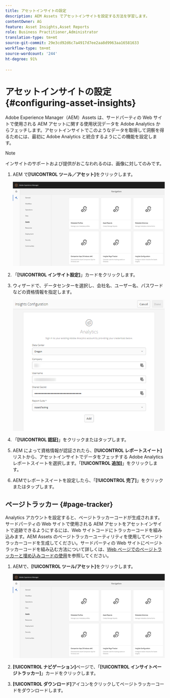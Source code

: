 ```yaml
---
title: アセットインサイトの設定
description: AEM Assets でアセットインサイトを設定する方法を学習します。
contentOwner: AG
feature: Asset Insights,Asset Reports
role: Business Practitioner,Administrator
translation-type: tm+mt
source-git-commit: 29e3cd92d6c7a4917d7ee2aa8d9963aa16581633
workflow-type: tm+mt
source-wordcount: '244'
ht-degree: 91%

---
```



# アセットインサイトの設定 {#configuring-asset-insights}

Adobe Experience Manager（AEM）Assets は、サードパーティの Web サイトで使用される AEM アセットに関する使用状況データを Adobe Analytics からフェッチします。アセットインサイトでこのようなデータを取得して洞察を得るためには、最初に Adobe Analytics と統合するようにこの機能を設定します。

>[!NOTE]
>
>インサイトのサポートおよび提供がおこなわれるのは、画像に対してのみです。

1. AEM で&#x200B;**[!UICONTROL ツール／アセット]**&#x200B;をクリックします。

   ![chlimage_1-210](assets/chlimage_1-210.png)

1. 「**[!UICONTROL インサイト設定]**」カードをクリックします。
1. ウィザードで、データセンターを選択し、会社名、ユーザー名、パスワードなどの資格情報を指定します。

   ![chlimage_1-211](assets/insights_config2.png)

1. 「**[!UICONTROL 認証]**」をクリックまたはタップします。
1. AEM によって資格情報が認証されたら、**[!UICONTROL レポートスイート]**&#x200B;リストから、アセットインサイトでデータをフェッチする Adobe Analytics レポートスイートを選択します。「**[!UICONTROL 追加]**」をクリックします。
1. AEMでレポートスイートを設定したら、「**[!UICONTROL 完了]**」をクリックまたはタップします。

## ページトラッカー {#page-tracker}

 Analytics アカウントを設定すると、ページトラッカーコードが生成されます。サードパーティの Web サイトで使用される AEM アセットをアセットインサイトで追跡できるようにするには、Web サイトコードにトラッカーコードを組み込みます。AEM Assets のページトラッカーユーティリティを使用してページトラッカーコードを生成してください。サードパーティの Web サイトにページトラッカーコードを組み込む方法について詳しくは、[Web ページでのページトラッカーと埋め込みコードの使用](touch-ui-using-page-tracker.md)を参照してください。

1. AEMで、**[!UICONTROL ツール/アセット]**&#x200B;をクリックします。

   ![chlimage_1-214](assets/chlimage_1-214.png)

1. **[!UICONTROL ナビゲーション]**&#x200B;ページで、「**[!UICONTROL インサイトページトラッカー]**」カードをクリックします。
1. **[!UICONTROL ダウンロード]**&#x200B;アイコンをクリックしてページトラッカーコードをダウンロードします。